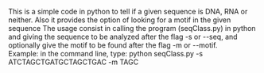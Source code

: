 This is a simple code in python to tell if a given sequence is DNA, RNA or neither. Also it provides the option of looking for a motif in the given sequence
The usage consist in calling the program (seqClass.py) in python and giving the sequence to be analyzed after the flag -s or --seq, and optionally give the motif to be found after the 
flag -m or --motif.   
Example: in the command line, type:  python seqClass.py -s ATCTAGCTGATGCTAGCTGAC -m TAGC

